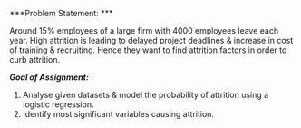 ***Problem Statement: ***

Around 15% employees of a large firm with 4000 employees leave each year. High attrition is leading to delayed project deadlines & increase in cost of training & recruiting. Hence they want to find attrition factors in order to curb attrition.

***Goal of Assignment:***

1. Analyse given datasets & model the probability of attrition using a logistic regression.
2. Identify most significant variables causing attrition.
